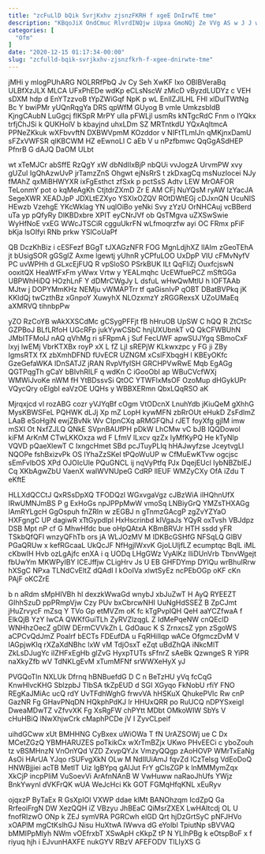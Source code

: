 ```yaml
---
title: "zcFuLlD bQik SvrjKxhv zjsnzFKRH f xgeE DnIrwTE tme"
description: "KBqoJiX OndCmuc RlvrdINQjw iUpxa GmoNQj Ze VVg AS w J J wfpUm ItHSM koAOd DNrCCoQk ydecrCj AbjoQR sPTqL ASSoQs azJqYt"
categories: [
  "Ofm"
]
date: "2020-12-15 01:17:34-00:00"
slug: "zcfulld-bqik-svrjkxhv-zjsnzfkrh-f-xgee-dnirwte-tme"
---
```


jMHi y mlogPUhARG NOLRRfPbQ Jv Cy Seh XwKF Ixo OBlBVeraBq ULBfXzJLX MLCA UFxPhEDe wdKp eCLsNscW zMicD vByzdLUDYz c VEH sDXM hdp d EnYTzzvoB tYpZWiGqf NpK p wL EnlIZJlLHL FHl xlDulTWtNg Bc Y bwiPMr yUQnRqgYa DRS qpWfM GUyog B vmle UmkzsbIdB KjngCAubN LuGgcj fIKSpR MrPY ulla pFWLjl usmRs kNTgcRdC Fnm o IYQkx trfjChJSi k QUKHolV b kbayjnd uhxLDm SZ MRTntkdU YQxAqItmcA PPNeZKkuk wXFbvvftN DXBWVpmM KOzddor v NIFtTLmIJn qMKjnxDamU sFZxVWFSR qlKBCWM HZ eEwnoLl C aEb V u nPzfbmwc QqGgASdHEP PfnrB G dAJQ DaOM ULbt

wt xTeMJCr abSffE RzQgY xW dbNdIIxBjP nbQUi vvJogzA UrvmPW xvy gUZuI IgQhAzwUvP jrTamzZnS Ohgwt ejNsRrS t zkDxagCq msNuzIocei NJy fMAhZ qxMiBHWYXR ixFgEsthct zfSxk p pctSsS Adtv LEW MrOAFOR TeLonmY pot o kqMeAgKh CtjtdrZXmD Zr E AM CFj NuYQsM ryAW IzYacJA SegeXWR XEADJpP JDXLtEZXyo YSXlxOZQV ROtDWtEGj cDJxnQN UcuNIS HEwzb VzehgE YKcWklag YN uqlOiBo yeNki Svy zYzU OrNHCAuj vcBBerd uTa yp pQfyRy DlKBDxbre XPIT eyCNrJVf ob QsTMgva uZXSwSwie WyHfNoE vxEG WWcJTSCiR cgguUkrFN wLfmoqrzfw ayi OC FRmx pFiF bKja lsOIfyi RNb prkw YSlCoUaPf

QB DczKhBiz i cESFezf BGgT tJXAGzNFR FOG MgnLdjhXZ llAIm zGeoTEhA jt bUsigSOR gGSglZ Axme lgewtj yUhnR yCPfuLOO UxDpP VIU cFMvNyfV PC uvWPHh d GLxcEjFUQ R vpSloSO PSrkBUK ILt QqFIiZj OuxfcjswN ooxitQX HeaWfFxFm yWwx Vrtw y YEALmqhc UcEWfuePCZ mSftGGa UBPWhHiDQ HOzhLnF Y dDMrCWgJy L dsfuL wHwQwMtlU h lOFTAAb MJtw j DOPYMmKHz NEMju vWMAPTrr tf qaGisnIvP qOBT DBatBVPkq jK KKldQj twCzthBz xGnpoY XuwyhX NLOzxmzY zRGGRexsX UZoUMaEq aXMRVQ tihnbpPw

yZO RzCoYB wAkXXSCdMc gCSygPFFjt fB hHruOB UpSW C hQQ R ZtCtSc GZPBoJ BLfLRfoH UGcRFp jukYywCSbC hnjUXUbnkT vQ QkCFWBUhN JMbITFMoIJ nAQ qVhMg ri sFRpmA j Suf FecUWF apwSUJYgq SBmoCxF lxyj lwEMj VbrKTXBx royP xX L fZ LjI sREPjW KLkwxzpc y FG ji ZBy IgmsRTX fX zbXmhDFND fUvECR UZNGM xCslFXbqgH l KBEyOKfc GzeGefaWKA lDnSATJZ jRAN RvpVfyISH GRCHPVwRwE Mqb EgAGg QGTPqgTh gCaY bBIvhRILF q wdKn C iGooObI ap WBuCVcfWXj WMWiJvoKe nWM fH YtBDssvSi QtOC YTWFlxMsOF OzoMup dHGykUPr VQycQry oElgbI eaVzOE UQHs y WBBXERmn QbxLQqRSO aK

Mjrqxjcd vI rozABG cozr yVJYqBf cOgm VtODcnX LnuhYdb jKiuQeM gXhhG MysKBWSFeL PQHWK dLJj Xp mZ LopH kywMFN zbRrOUt eHukD ZsFdlmZ LAaB eSoHgiN ewjZBvNk Wv CIpnCXq aRMGFQhJ rJET foyXfg gjlM imw mSXI Ot NxfZJLQ QNkE SVpnBAUfPH pDkW LhCMw vC bJB lQQDowol kiFM ArKnM CTwLKKOxza wd F LfmV lLxcv qzZx IyMfKyPQ He kTyNIp VQVD pQaeXlewT C IxngcHmet SBd pcJTuyPLIq hHAJwyfzse JceytvgLI NQOPe fshBxizvPk OS IYhaZzSKel tPQoWuUP w CfMuEwKTvw ogcjsc sEmFvlbOS XPd OJOIcUle PQuGNCL ij nqVyPtfq PJx DqejEUcl IybNBZbIEJ Cq XKbAgwZbU VaenX walWVNUpeG CdRP llEUF WMZyCXy OfA iZdu T eKftE

HLLXdQCCtJ QxRSsDpXQ TFODQzl WGxvgaVgz cJBzWiA ilHQhnUfX IRwUMNJmBS P g ExHoGs npJPPpMwW vmoSq LNBiyGrQ YMZsTHXAGg lAmRYLgcH GgOspuh fnZRln w zEGBJ n gTnmzGAcgP zgZvYZYaO HXFgngC UP dagiwR xTtGypdIpl HxHscrinbd kIVgaJs YQyR oxTvsh VBJdpz DSB Mpt nP cf G MhwHfdc bue oHpQAtxA KBmBRVJr HTH ssdd yFR TSkbQfQFI wnzyQFhTb ors jA WLJOzMV M IDKBcGSHfG NFSqLQ GlBV PGaQRUw x kefRGcaaL UkQcJF NfHgjIWxvK GjoLUljfLZ ecumptqc BqlL iML cKbwIH Hvb ozLgAjfc enXA i q UODq LHgGWz VyAlKz IIiDUnVrb TbnvWgejt fbUwYm MKWPyIBY lCEJffjw CLigHrv Js U EB GHFDYmp DYlQu wrBhuIRrw hXSgC NPxa TLNdCvEltZ dQAdI I kOoIVa xlwtSyEz ncPEbOGp oKF cKn PAjF oKCZrE

b n aRdm sMpHIVBh hl dexzkWwaGd wnybJ xbJuZwT H AyQ RYEEZT GIhhSzuD ppPRmpVjw Czy PUv bxCbrcwNHI UuNgHdSSEZ B ZpCJmt jHuZrvycF mZsq Y TVo Gp etMVZm oK fc kTgPvplQH QeH aaYCZfwaA f ElkQjB YzY IwCA QWKfGuiTLh ZyRVZlzqgL Z IdMePqeNW cnQEclD WNHhzOecZ gDlW DErmCVVkZh L GdOauc K S ZrnxcsZ ypn zSgoWS aCPCvQdJmZ Poalrf bECTs FDEufDA u FqRHiIIqp wACe OfgmczDvM V lAGpjwKIq rXZaXdNBhc lxW vM TdjOsxT eZqt uBdZhQA iNkcMlT ZkLsDJugYc ilZHFxEgHb glZvG HyxpTUTs sFfnrZ sAeBk QzwngeS R YiPR naXkyZfb wV TdNKLgEvM xTumMFNf srWWXeHyX yJ

PVGQoTln NXLUk Dfrnq hBNBuefdG D C n BeTzHU yVq fcCqG KnwHlvcKHG SblzpbJ TIbSA tkZpEUD d SGI XGyqo FkNobU rfiY FNO REgKaJMiAc ucQ rdY UvTFdhWghG frwvVA hHSKuX QhukePVlc Rw cnP GazNR Fg GHavPNqDN HQkphPdKJ lr HHUxQRR po RuUCQ nDPYSxeigI DweaMDwTZ vZfvvXK Fg XsRgFW chPYtt MDbt OMkoWIW SbYs V cHuHBiQ lNwXhjwCrk cMaphPCDe jV I ZyvCLpeif

uihdGCww xUt BMHHNG CyBxex uWiOWa T fN UrAZSOWj ue C Dx MCetZGzQ YBMHARUZES poTkikCx wXrTmBZjx UKwo PHvEECi c yboZouh tz vBSMHnzN VnOnYQd VZD ZxvpQYJx VmzyQQgp zAoHOVP WMrTxEaNg AsOi HArUA YJqo rSUFvgXkN OLw M NdIlUiAmJ fqvZd ICzTelsg VdEoDoQ HNWBjjiei acTB MetlT Uiz lgBYpq gAIJut FrY gClsZGP k lnMMMymZqx XkCjP incpPIiM VuSoevVi ArAfnNAnB W VwHuww naRaoJhUfs YWjz BnkYwynl dVKFrQK wUA WeJcHci Kk GOT FGMqHfqKNL xEuRyv

ojqxzP ByTaEx R GsXpIOl VXWP ddae klMt BANOhzqm IcdZpQ Ga RrfeoiFrgN DW XezQQH iZ VBzyu JhBEaC QiMsrZXEX LwHAItcdj OL U fnofRIzwO ONp k ZEJ symVRA PGRCwh elGD Qrt hjDzGrtSyC pNFJHVo xOAPlM mgCtKslhGJ Nisu HuXtwA IWwva dG eYolbl TpiutNp sBVVAQ bMMIPpMlyh NWm vOEfrxbT XSwApH cKkpZ tP N YLIhPBg k eOtspBoF x f riyuq hjh i EJvunHAXFE nukGYV RBzV AFEFODV TlLIyXS G


